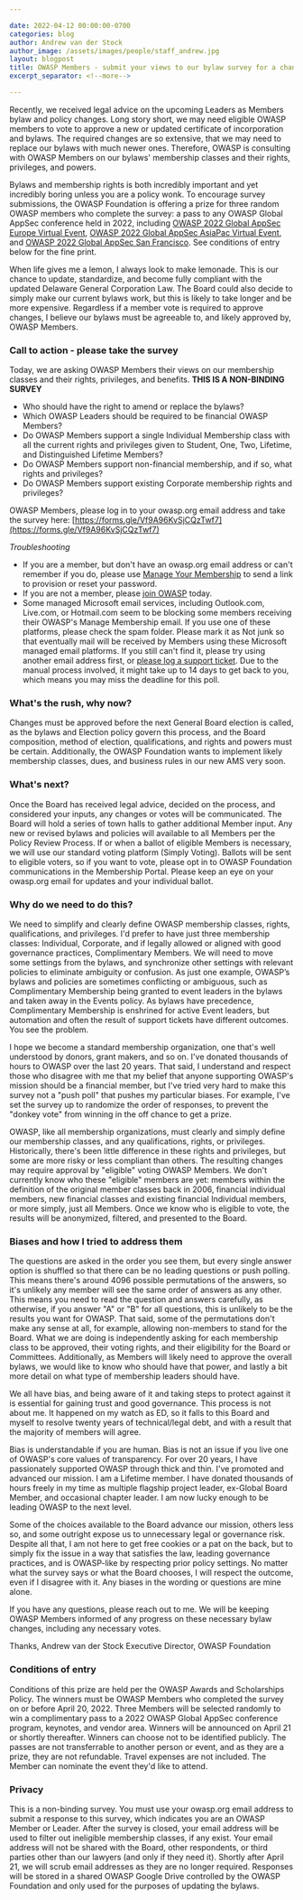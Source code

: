 ```yaml
---

date: 2022-04-12 00:00:00-0700
categories: blog
author: Andrew van der Stock
author_image: /assets/images/people/staff_andrew.jpg
layout: blogpost
title: OWASP Members - submit your views to our bylaw survey for a chance to win an AppSec Virtual or AppSec Global pass 
excerpt_separator: <!--more-->

---
```


Recently, we received legal advice on the upcoming Leaders as Members bylaw and policy changes. Long story short, we may need eligible OWASP members to vote to approve a new or updated certificate of incorporation and bylaws. The required changes are so extensive, that we may need to replace our bylaws with much newer ones. Therefore, OWASP is consulting with OWASP Members on our bylaws' membership classes and their rights, privileges, and powers.

Bylaws and membership rights is both incredibly important and yet incredibly boring unless you are a policy wonk. To encourage survey submissions, the OWASP Foundation is offering a prize for three random OWASP members who complete the survey: a pass to any OWASP Global AppSec conference held in 2022, including [OWASP 2022 Global AppSec Europe Virtual Event](https://virtual.globalappsec.org/), [OWASP 2022 Global AppSec AsiaPac Virtual Event](https://apac.globalappsec.org/), and [OWASP 2022 Global AppSec San Francisco](https://sf.globalappsec.org/). See conditions of entry below for the fine print.

<!--more-->

When life gives me a lemon, I always look to make lemonade. This is our chance to update, standardize, and become fully compliant with the updated Delaware General Corporation Law. The Board could also decide to simply make our current bylaws work, but this is likely to take longer and be more expensive. Regardless if a member vote is required to approve changes, I believe our bylaws must be agreeable to, and likely approved by, OWASP Members.

### Call to action - please take the survey

Today, we are asking OWASP Members their views on our membership classes and their rights, privileges, and benefits. **THIS IS A NON-BINDING SURVEY**

- Who should have the right to amend or replace the bylaws? 
- Which OWASP Leaders should be required to be financial OWASP Members?
- Do OWASP Members support a single Individual Membership class with all the current rights and privileges given to Student, One, Two, Lifetime, and Distinguished Lifetime Members?
- Do OWASP Members support non-financial membership, and if so, what rights and privileges?
- Do OWASP Members support existing Corporate membership rights and privileges?

OWASP Members, please log in to your owasp.org email address and take the survey here: [https://forms.gle/Vf9A96KvSjCQzTwf7](https://forms.gle/Vf9A96KvSjCQzTwf7)

*Troubleshooting*

- If you are a member, but don't have an owasp.org email address or can't remember if you do, please use [Manage Your Membership](https://owasp.org/manage-membership/) to send a link to provision or reset your password.
- If you are not a member, please [join OWASP](https://owasp.org/membership/) today.
- Some managed Microsoft email services, including Outlook.com, Live.com, or Hotmail.com seem to be blocking some members receiving their OWASP's Manage Membership email. If you use one of these platforms, please check the spam folder. Please mark it as Not junk so that eventually mail will be received by Members using these Microsoft managed email platforms. If you still can't find it, please try using another email address first, or [please log a support ticket](https://owasporg.atlassian.net/servicedesk/customer/portal/9/group/21/create/96). Due to the manual process involved, it might take up to 14 days to get back to you, which means you may miss the deadline for this poll.

### What's the rush, why now?

Changes must be approved before the next General Board election is called, as the bylaws and Election policy govern this process, and the Board composition, method of election, qualifications, and rights and powers must be certain. Additionally, the OWASP Foundation wants to implement likely membership classes, dues, and business rules in our new AMS very soon.

### What's next?

Once the Board has received legal advice, decided on the process, and considered your inputs, any changes or votes will be communicated. The Board will hold a series of town halls to gather additional Member input. Any new or revised bylaws and policies will available to all Members per the Policy Review Process. If or when a ballot of eligible Members is necessary, we will use our standard voting platform (Simply Voting). Ballots will be sent to eligible voters, so if you want to vote, please opt in to OWASP Foundation communications in the Membership Portal. Please keep an eye on your owasp.org email for updates and your individual ballot.

### Why do we need to do this?

We need to simplify and clearly define OWASP membership classes, rights, qualifications, and privileges. I'd prefer to have just three membership classes: Individual, Corporate, and if legally allowed or aligned with good governance practices, Complimentary Members. We will need to move some settings from the bylaws, and synchronize other settings with relevant policies to eliminate ambiguity or confusion. As just one example, OWASP’s bylaws and policies are sometimes conflicting or ambiguous, such as Complimentary Membership being granted to event leaders in the bylaws and taken away in the Events policy. As bylaws have precedence, Complimentary Membership is enshrined for active Event leaders, but automation and often the result of support tickets have different outcomes. You see the problem.

I hope we become a standard membership organization, one that's well understood by donors, grant makers, and so on. I've donated thousands of hours to OWASP over the last 20 years. That said, I understand and respect those who disagree with me that my belief that anyone supporting OWASP's mission should be a financial member, but I've tried very hard to make this survey not a "push poll" that pushes my particular biases. For example, I've set the survey up to randomize the order of responses, to prevent the "donkey vote" from winning in the off chance to get a prize.

OWASP, like all membership organizations, must clearly and simply define our membership classes, and any qualifications, rights, or privileges. Historically, there's been little difference in these rights and privileges, but some are more risky or less compliant than others. The resulting changes may require approval by "eligible" voting OWASP Members. We don't currently know who these "eligible" members are yet: members within the definition of the original member classes back in 2006, financial individual members, new financial classes and existing financial Individual members, or more simply, just all Members. Once we know who is eligible to vote, the results will be anonymized, filtered, and presented to the Board.

### Biases and how I tried to address them

The questions are asked in the order you see them, but every single answer option is shuffled so that there can be no leading questions or push polling. This means there's around 4096 possible permutations of the answers, so it's unlikely any member will see the same order of answers as any other. This means you need to read the question and answers carefully, as otherwise, if you answer "A" or "B" for all questions, this is unlikely to be the results you want for OWASP. That said, some of the permutations don't make any sense at all, for example, allowing non-members to stand for the Board. What we are doing is independently asking for each membership class to be approved, their voting rights, and their eligibility for the Board or Committees. Additionally, as Members will likely need to approve the overall bylaws, we would like to know who should have that power, and lastly a bit more detail on what type of membership leaders should have.

We all have bias, and being aware of it and taking steps to protect against it is essential for gaining trust and good governance. This process is not about me. It happened on my watch as ED, so it falls to this Board and myself to resolve twenty years of technical/legal debt, and with a result that the majority of members will agree.

Bias is understandable if you are human. Bias is not an issue if you live one of OWASP's core values of transparency. For over 20 years, I have passionately supported OWASP through thick and thin. I've promoted and advanced our mission. I am a Lifetime member. I have donated thousands of hours freely in my time as multiple flagship project leader, ex-Global Board Member, and occasional chapter leader. I am now lucky enough to be leading OWASP to the next level.

Some of the choices available to the Board advance our mission, others less so, and some outright expose us to unnecessary legal or governance risk. Despite all that, I am not here to get free cookies or a pat on the back, but to simply fix the issue in a way that satisfies the law, leading governance practices, and is OWASP-like by respecting prior policy settings. No matter what the survey says or what the Board chooses, I will respect the outcome, even if I disagree with it. Any biases in the wording or questions are mine alone.

If you have any questions, please reach out to me. We will be keeping OWASP Members informed of any progress on these necessary bylaw changes, including any necessary votes.

Thanks,
Andrew van der Stock
Executive Director, OWASP Foundation

### Conditions of entry

Conditions of this prize are held per the OWASP Awards and Scholarships Policy. The winners must be OWASP Members who completed the survey on or before April 20, 2022. Three Members will be selected randomly to win a complimentary pass to a 2022 OWASP Global AppSec conference program, keynotes, and vendor area. Winners will be announced on April 21 or shortly thereafter. Winners can choose not to be identified publicly. The passes are not transferrable to another person or event, and as they are a prize, they are not refundable. Travel expenses are not included. The Member can nominate the event they'd like to attend.

### Privacy

This is a non-binding survey. You must use your owasp.org email address to submit a response to this survey, which indicates you are an OWASP Member or Leader. After the survey is closed, your email address will be used to filter out ineligible membership classes, if any exist. Your email address will not be shared with the Board, other respondents, or third parties other than our lawyers (and only if they need it). Shortly after April 21, we will scrub email addresses as they are no longer required. Responses will be stored in a shared OWASP Google Drive controlled by the OWASP Foundation and only used for the purposes of updating the bylaws.
